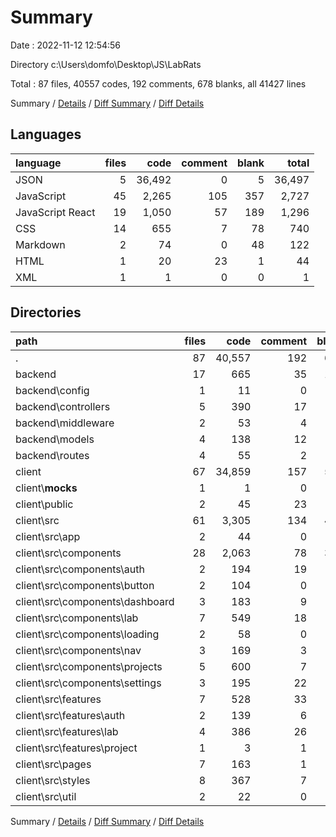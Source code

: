 # Summary

Date : 2022-11-12 12:54:56

Directory c:\\Users\\domfo\\Desktop\\JS\\LabRats

Total : 87 files,  40557 codes, 192 comments, 678 blanks, all 41427 lines

Summary / [Details](details.md) / [Diff Summary](diff.md) / [Diff Details](diff-details.md)

## Languages
| language | files | code | comment | blank | total |
| :--- | ---: | ---: | ---: | ---: | ---: |
| JSON | 5 | 36,492 | 0 | 5 | 36,497 |
| JavaScript | 45 | 2,265 | 105 | 357 | 2,727 |
| JavaScript React | 19 | 1,050 | 57 | 189 | 1,296 |
| CSS | 14 | 655 | 7 | 78 | 740 |
| Markdown | 2 | 74 | 0 | 48 | 122 |
| HTML | 1 | 20 | 23 | 1 | 44 |
| XML | 1 | 1 | 0 | 0 | 1 |

## Directories
| path | files | code | comment | blank | total |
| :--- | ---: | ---: | ---: | ---: | ---: |
| . | 87 | 40,557 | 192 | 678 | 41,427 |
| backend | 17 | 665 | 35 | 132 | 832 |
| backend\\config | 1 | 11 | 0 | 2 | 13 |
| backend\\controllers | 5 | 390 | 17 | 89 | 496 |
| backend\\middleware | 2 | 53 | 4 | 19 | 76 |
| backend\\models | 4 | 138 | 12 | 11 | 161 |
| backend\\routes | 4 | 55 | 2 | 7 | 64 |
| client | 67 | 34,859 | 157 | 529 | 35,545 |
| client\\__mocks__ | 1 | 1 | 0 | 0 | 1 |
| client\\public | 2 | 45 | 23 | 2 | 70 |
| client\\src | 61 | 3,305 | 134 | 492 | 3,931 |
| client\\src\\app | 2 | 44 | 0 | 6 | 50 |
| client\\src\\components | 28 | 2,063 | 78 | 305 | 2,446 |
| client\\src\\components\\auth | 2 | 194 | 19 | 35 | 248 |
| client\\src\\components\\button | 2 | 104 | 0 | 6 | 110 |
| client\\src\\components\\dashboard | 3 | 183 | 9 | 43 | 235 |
| client\\src\\components\\lab | 7 | 549 | 18 | 91 | 658 |
| client\\src\\components\\loading | 2 | 58 | 0 | 11 | 69 |
| client\\src\\components\\nav | 3 | 169 | 3 | 26 | 198 |
| client\\src\\components\\projects | 5 | 600 | 7 | 66 | 673 |
| client\\src\\components\\settings | 3 | 195 | 22 | 25 | 242 |
| client\\src\\features | 7 | 528 | 33 | 88 | 649 |
| client\\src\\features\\auth | 2 | 139 | 6 | 24 | 169 |
| client\\src\\features\\lab | 4 | 386 | 26 | 62 | 474 |
| client\\src\\features\\project | 1 | 3 | 1 | 2 | 6 |
| client\\src\\pages | 7 | 163 | 1 | 26 | 190 |
| client\\src\\styles | 8 | 367 | 7 | 38 | 412 |
| client\\src\\util | 2 | 22 | 0 | 3 | 25 |

Summary / [Details](details.md) / [Diff Summary](diff.md) / [Diff Details](diff-details.md)